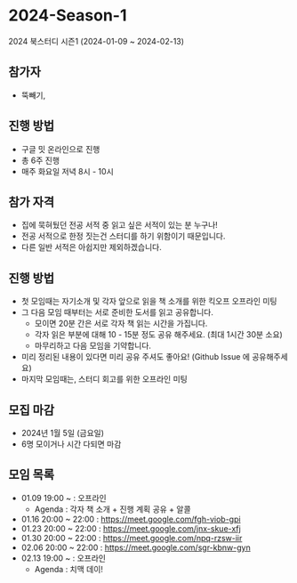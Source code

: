 # 2024-Season-1
2024 북스터디 시즌1 (2024-01-09 ~ 2024-02-13)

## 참가자
* 뚝빼기, 

## 진행 방법
* 구글 밋 온라인으로 진행
* 총 6주 진행 
* 매주 화요일 저녁 8시 - 10시


## 참가 자격
* 집에 묵혀뒀던 전공 서적 중 읽고 싶은 서적이 있는 분 누구나!
* 전공 서적으로 한정 짓는건 스터디를 하기 위함이기 때문입니다.
* 다른 일반 서적은 아쉽지만 제외하겠습니다.

## 진행 방법
* 첫 모임때는 자기소개 및 각자 앞으로 읽을 책 소개를 위한 킥오프 오프라인 미팅 
* 그 다음 모임 때부터는 서로 준비한 도서를 읽고 공유합니다.
  * 모이면 20분 간은 서로 각자 책 읽는 시간을 가집니다.
  * 각자 읽은 부분에 대해 10 - 15분 정도 공유 해주세요. (최대 1시간 30분 소요)
  * 마무리하고 다음 모임을 기약합니다.
* 미리 정리된 내용이 있다면 미리 공유 주셔도 좋아요! (Github Issue 에 공유해주세요)
* 마지막 모임때는, 스터디 회고를 위한 오프라인 미팅

## 모집 마감
- 2024년 1월 5일 (금요일)
- 6명 모이거나 시간 다되면 마감

## 모임 목록 
* 01.09 19:00 ~ : 오프라인
  * Agenda : 각자 책 소개 + 진행 계획 공유 + 알콜
* 01.16 20:00 ~ 22:00 : https://meet.google.com/fgh-viob-gpi
* 01.23 20:00 ~ 22:00 : https://meet.google.com/jnx-skue-xfj
* 01.30 20:00 ~ 22:00 : https://meet.google.com/npq-rzsw-iir
* 02.06 20:00 ~ 22:00 : https://meet.google.com/sgr-kbnw-gyn
* 02.13 19:00 ~ : 오프라인
  * Agenda : 치맥 데이! 
